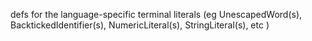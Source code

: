 










defs for
the language-specific terminal literals
(eg UnescapedWord(s), BacktickedIdentifier(s), NumericLiteral(s), StringLiteral(s), etc )







